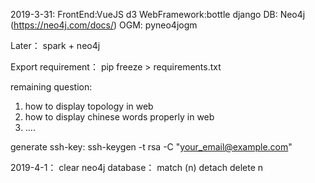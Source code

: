 2019-3-31:
FrontEnd:VueJS d3
WebFramework:bottle django
DB: Neo4j (https://neo4j.com/docs/)
OGM: pyneo4jogm

Later： spark + neo4j

Export requirement： pip freeze > requirements.txt

remaining question: 
1. how to display topology in web
2. how to display chinese words properly in web
3. ....


generate ssh-key: 
ssh-keygen -t rsa -C "your_email@example.com"

2019-4-1：
clear neo4j database：
  match (n)
  detach delete n

